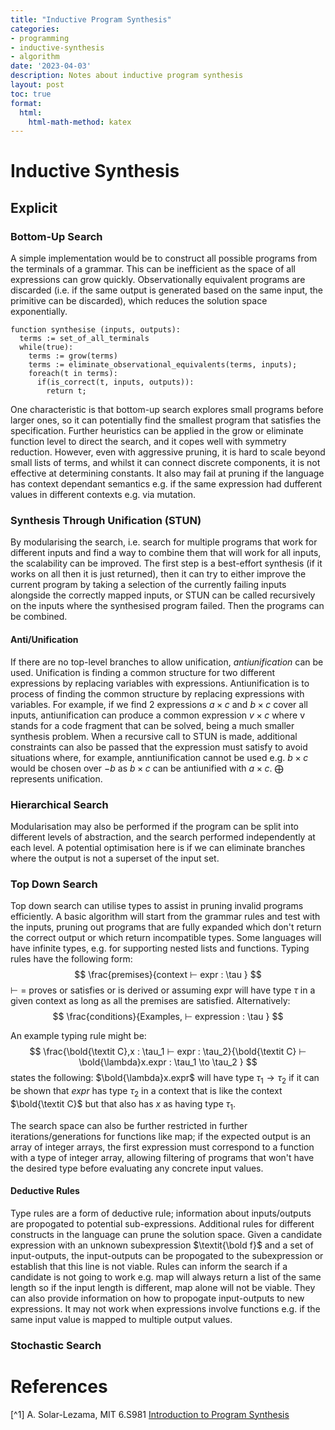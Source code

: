 ```yaml
---
title: "Inductive Program Synthesis"
categories:
- programming
- inductive-synthesis
- algorithm
date: '2023-04-03'
description: Notes about inductive program synthesis
layout: post
toc: true
format:
  html:
    html-math-method: katex
---
```


# Inductive Synthesis

## Explicit
### Bottom-Up Search
  A simple implementation would be to construct all possible programs from the terminals of a grammar. This can be inefficient as the space of all expressions can grow quickly. Observationally equivalent programs are discarded (i.e. if the same output is generated based on the same input, the primitive can be discarded), which reduces the solution space exponentially.
```
function synthesise (inputs, outputs):
  terms := set_of_all_terminals
  while(true):
    terms := grow(terms)
    terms := eliminate_observational_equivalents(terms, inputs);
    foreach(t in terms):
      if(is_correct(t, inputs, outputs)):
        return t;
```
One characteristic is that bottom-up search explores small programs before larger ones, so it can potentially find the smallest program that satisfies the specification. Further heuristics can be applied in the grow or eliminate function level to direct the search, and it copes well with symmetry reduction. However, even with aggressive pruning, it is hard to scale beyond small lists of terms, and whilst it can connect discrete components, it is not effective at determining constants. It also may fail at pruning if the language has context dependant semantics e.g. if the same expression had dufferent values in different contexts e.g. via mutation.

### Synthesis Through Unification (STUN)
By modularising the search, i.e. search for multiple programs that work for different inputs and find a way to combine them that will work for all inputs, the scalability can be improved. The first step is a best-effort synthesis (if it works on all then it is just returned), then it can try to either improve the current program by taking a selection of the currently failing inputs alongside the correctly mapped inputs, or STUN can be called recursively on the inputs where the synthesised program failed. Then the programs can be combined.
#### Anti/Unification
If there are no top-level branches to allow unification, *antiunification* can be used. Unification is finding a common structure for two different expressions by replacing variables with expressions. Antiunification is to process of finding the common structure by replacing expressions with variables. For example, if we find 2 expressions $a \times c$ and $b \times c$ cover all inputs, antiunification can produce a common expression $v \times c$ where v stands for a code fragment that can be solved, being a much smaller synthesis problem. When a recursive call to STUN is made, additional constraints can also be passed that the expression must satisfy to avoid situations where, for example, anntiunification cannot be used e.g. $b \times c$ would be chosen over $-b$ as $b \times c$ can be antiunified with $a \times c$. $\bigoplus$ represents unification.

### Hierarchical Search
Modularisation may also be performed if the program can be split into different levels of abstraction, and the search performed independently at each level. A potential optimisation here is if we can eliminate branches where the output is not a superset of the input set.
  
### Top Down Search

Top down search can utilise types to assist in pruning invalid programs efficiently. A basic algorithm will start from the grammar rules and test with the inputs, pruning out programs that are fully expanded which don't return the correct output or which return incompatible types. Some languages will have infinite types, e.g. for supporting nested lists and functions.
Typing rules have the following form:
$$ \frac{premises}{context ⊢ expr : \tau } $$
 ⊢ = proves or satisfies or is derived or assuming
 expr will have type $\tau$ in a given context as long as all the premises are satisfied.
Alternatively:
$$ \frac{conditions}{Examples, ⊢ expression : \tau } $$

An example typing rule might be:
$$ \frac{\bold{\textit C},x : \tau_1 ⊢ expr : \tau_2}{\bold{\textit C} ⊢ \bold{\lambda}x.expr : \tau_1 \to \tau_2 } $$
states the following: $\bold{\lambda}x.expr$ will have type $\tau_1 \to \tau_2$ if it can be shown that $expr$ has type $\tau_2$ in a context that is like the context $\bold{\textit C}$ but that also has $x$ as having type $\tau_1$.

The search space can also be further restricted in further iterations/generations for functions like map; if the expected output is an array of integer arrays, the first expression must correspond to a function with a type of integer array, allowing filtering of programs that won't have the desired type before evaluating any concrete input values.

#### Deductive Rules

Type rules are a form of deductive rule; information about inputs/outputs are propogated to potential sub-expressions. Additional rules for different constructs in the language can prune the solution space. Given a candidate expression with an unknown subexpression $\textit{\bold f}$ and a set of input-outputs, the input-outputs can be propogated to the subexpression or establish that this line is not viable. Rules can inform the search if a candidate is not going to work e.g. map will always return a list of the same length so if the input length is different, map alone will not be viable. They can also provide information on how to propogate input-outputs to new expressions. It may not work when expressions involve functions e.g. if the same input value is mapped to multiple output values.

### Stochastic Search



# References

[^1] A. Solar-Lezama, MIT 6.S981 <a href="https://people.csail.mit.edu/asolar/SynthesisCourse/index.htm">Introduction to Program Synthesis</a>
  

